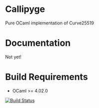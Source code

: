 Callipyge
=========

Pure OCaml implementation of Curve25519

Documentation
=============

Not yet!

Build Requirements
==================

 * OCaml >= 4.02.0

[![Build Status](https://travis-ci.org/oklm-wsh/Callipyge.svg?branch=master)](https://travis-ci.org/oklm-wsh/Callipyge)
